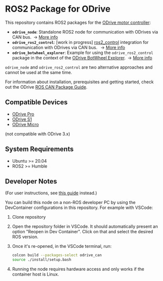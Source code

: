 # ROS2 Package for ODrive

This repository contains ROS2 packages for the [ODrive motor controller](https://odriverobotics.com):

- **`odrive_node`**: Standalone ROS2 node for communication with ODrives via CAN bus. → [More info](odrive_node/README.md)
- **`odrive_ros2_control`**: [work in progress] [ros2_control](https://control.ros.org/master/index.html) integration for communication with ODrives via CAN bus.
   → [More info](odrive_ros2_control/README.md)
- **`odrive_botwheel_explorer`**: Example for using the `odrive_ros2_control` package in the context of the [ODrive BotWheel Explorer](https://shop.odriverobotics.com/products/botwheel-explorer). → [More info](odrive_botwheel_explorer/README.md)

`odrive_node` and `odrive_ros2_control` are two alternative approaches and cannot be used at the same time.

For information about installation, prerequisites and getting started, check out the ODrive [ROS CAN Package Guide](https://docs.odriverobotics.com/v/latest/guides/ros-package.html).

## Compatible Devices

- [ODrive Pro](https://shop.odriverobotics.com/products/odrive-pro)
- [ODrive S1](https://shop.odriverobotics.com/products/odrive-s1)
- [ODrive Micro](https://shop.odriverobotics.com/products/odrive-micro)

(not compatible with ODrive 3.x)

## System Requirements

- Ubuntu >= 20.04
- ROS2 >= Humble

## Developer Notes

(For user instructions, see [this guide](https://docs.odriverobotics.com/v/latest/guides/ros-package.html) instead.)

You can build this node on a non-ROS developer PC by using the DevContainer configurations in this repository. For example with VSCode:

1. Clone repository
2. Open the repository folder in VSCode. It should automatically present an option "Reopen in Dev Container". Click on that and select the desired ROS version.
3. Once it's re-opened, in the VSCode terminal, run:

   ```bash
   colcon build --packages-select odrive_can
   source ./install/setup.bash
   ```

4. Running the node requires hardware access and only works if the container host is Linux.
